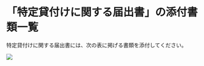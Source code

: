 # 「特定貸付けに関する届出書」の添付書類一覧

特定貸付けに関する届出書には、次の表に掲げる書類を添付してください。

![](https://www.nta.go.jp/tmp/64434142-7ac8-478a-bc74-9ee286eb4434/images/334f46e097736bdb810139dc2fe18162888a37c7a08503348a5f66855105e72d.jpg)